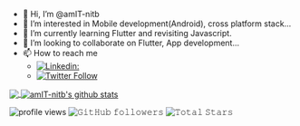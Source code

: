- 👋 Hi, I’m @amIT-nitb
- 👀 I’m interested in  Mobile development(Android), cross platform stack...
- 🌱 I’m currently learning Flutter and revisiting Javascript.
- 💞️ I’m looking to collaborate on Flutter, App development...
- 📫 How to reach me
     -  [![Linkedin:](https://img.shields.io/badge/-Amit-blue?style=flat-square&logo=Linkedin&logoColor=white&link=https://www.linkedin.com/in/amit-singh-nitb/)](https://www.linkedin.com/in/amit-singh-nitb/)
     -  [![Twitter Follow](https://img.shields.io/twitter/follow/amIT_singh29?label=Follow)](https://twitter.com/intent/follow?screen_name=amIT_singh29)

<a href="https://github.com/amIT-nitb">
  <img align="center" src="https://github-readme-stats.vercel.app/api/top-langs/?username=amIT-nitb&theme=light&hide_langs_below=1" />
</a>
<a href="https://github.com/amIT-nitb">
 <img align="center" src="https://github-readme-stats.vercel.app/api?username=amIT-nitb&show_icons=true&theme=light&line_height=27" alt="amIT-nitb's github stats"/>
</a>


<p align="center">
   
 <img alt = "profile views" src="https://komarev.com/ghpvc/?username=amIT-nitbt&color=brightgreen">    <img alt="𝙶𝚒𝚝𝙷𝚞𝚋 𝚏𝚘𝚕𝚕𝚘𝚠𝚎𝚛𝚜" src="https://img.shields.io/github/followers/darecoder-git?label=Followers&style=social">  <img src="https://img.shields.io/github/stars/amIT-nitb?label=Stars" alt="𝚃𝚘𝚝𝚊𝚕 𝚂𝚝𝚊𝚛𝚜">
</p>

<!---
amIT-nitb/amIT-nitb is a ✨ special ✨ repository because its `README.md` (this file) appears on your GitHub profile.
You can click the Preview link to take a look at your changes.
--->
